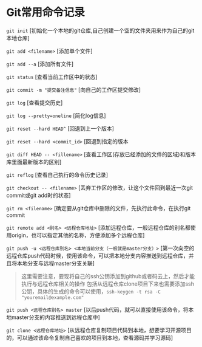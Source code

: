 # Git常用命令记录

 ```git init``` [初始化一个本地的git仓库,自己创建一个空的文件夹用来作为自己的git本地仓库]

 ```git add <filename>``` [添加单个文件] 
 
 ```git add --a``` [添加所有文件]

 ```git status``` [查看当前工作区中的状态]

 ```git commit -m "提交备注信息"``` [向自己的工作区提交修改]

 ```git log``` [查看提交历史]
 
 ```git log --pretty=oneline``` [简化log信息]

 ```git reset --hard HEAD^``` [回退到上一个版本]

 ```git reset --hard <commit_id>``` [回退到指定的版本
 
 ```git diff HEAD -- <fillename>``` [查看工作区(存放已经添加的文件的区域)和版本库里面最新版本的区别]

 ```git reflog``` [查看自己执行的命令历史记录]
 
 ```git checkout -- <filename>``` [丢弃工作区的修改，让这个文件回到最近一次git commit或git add时的状态]
 
 ```git rm <filename>``` [确定要从git仓库中删除的文件，先执行此命令，在执行git commit
 
 ```git remote add <别名> <远程仓库地址>``` [添加远程仓库，一般远程仓库的别名都使用origin，也可以指定其他的名称，方便添加多个远程仓库]
 
 ```git push -u <远程仓库别名> <本地当前分支（一般就是master分支）>``` [第一次向空的远程仓库push代码时候，使用该命令，可以把本地分支内容推送到远程仓库，并且将本地分支与远程master分支关联]
 
 > 这里需要注意，要现将自己的ssh公钥添加到github或者码云上，然后才能执行与远程仓库相关的操作
 > 包括从远程仓库clone项目下来也需要添加ssh公钥，具体的生成的命令可以使用，```ssh-keygen -t rsa -C "youremail@example.com"```
 
 ```git push <远程仓库别名> master``` [以后push代码，就可以直接使用该命令，将本地master分支的内容推送到远程仓库中]
 
 ```git clone <远程仓库地址>``` [从远程仓库复制项目代码到本地，想要学习开源项目的，可以通过该命令复制自己喜欢的项目到本地，查看源码并学习源码]